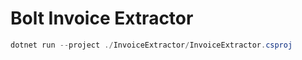 # Bolt Invoice Extractor

```csharp
dotnet run --project ./InvoiceExtractor/InvoiceExtractor.csproj
```